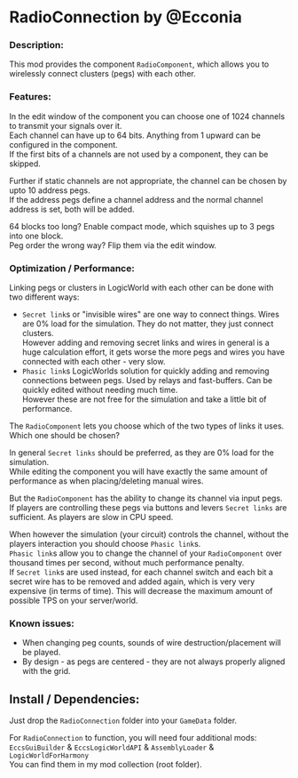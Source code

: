 # RadioConnection by @Ecconia

### Description:

This mod provides the component `RadioComponent`, which allows you to wirelessly connect clusters (pegs) with each other.

### Features:

In the edit window of the component you can choose one of 1024 channels to transmit your signals over it.\
Each channel can have up to 64 bits. Anything from 1 upward can be configured in the component.\
If the first bits of a channels are not used by a component, they can be skipped.

Further if static channels are not appropriate, the channel can be chosen by upto 10 address pegs.\
If the address pegs define a channel address and the normal channel address is set, both will be added.

64 blocks too long? Enable compact mode, which squishes up to 3 pegs into one block.\
Peg order the wrong way? Flip them via the edit window.

### Optimization / Performance:

Linking pegs or clusters in LogicWorld with each other can be done with two different ways:

- `Secret link`s or "invisible wires" are one way to connect things. Wires are 0% load for the simulation. They do not matter, they just connect clusters.\
  However adding and removing secret links and wires in general is a huge calculation effort, it gets worse the more pegs and wires you have connected with each other - very slow.
- `Phasic link`s LogicWorlds solution for quickly adding and removing connections between pegs. Used by relays and fast-buffers. Can be quickly edited without needing much time.\
  However these are not free for the simulation and take a little bit of performance.

The `RadioComponent` lets you choose which of the two types of links it uses. Which one should be chosen?

In general `Secret links` should be preferred, as they are 0% load for the simulation.\
While editing the component you will have exactly the same amount of performance as when placing/deleting manual wires.

But the `RadioComponent` has the ability to change its channel via input pegs.\
If players are controlling these pegs via buttons and levers `Secret links` are sufficient. As players are slow in CPU speed.

When however the simulation (your circuit) controls the channel, without the players interaction you should choose `Phasic link`s.\
`Phasic link`s allow you to change the channel of your `RadioComponent` over thousand times per second, without much performance penalty.\
If `Secret link`s are used instead, for each channel switch and each bit a secret wire has to be removed and added again, which is very very expensive (in terms of time). This will decrease the maximum amount of possible TPS on your server/world.

### Known issues:

- When changing peg counts, sounds of wire destruction/placement will be played.
- By design - as pegs are centered - they are not always properly aligned with the grid.

## Install / Dependencies:

Just drop the `RadioConnection` folder into your `GameData` folder.

For `RadioConnection` to function, you will need four additional mods: `EccsGuiBuilder` & `EccsLogicWorldAPI` & `AssemblyLoader` & `LogicWorldForHarmony`\
You can find them in my mod collection (root folder).
